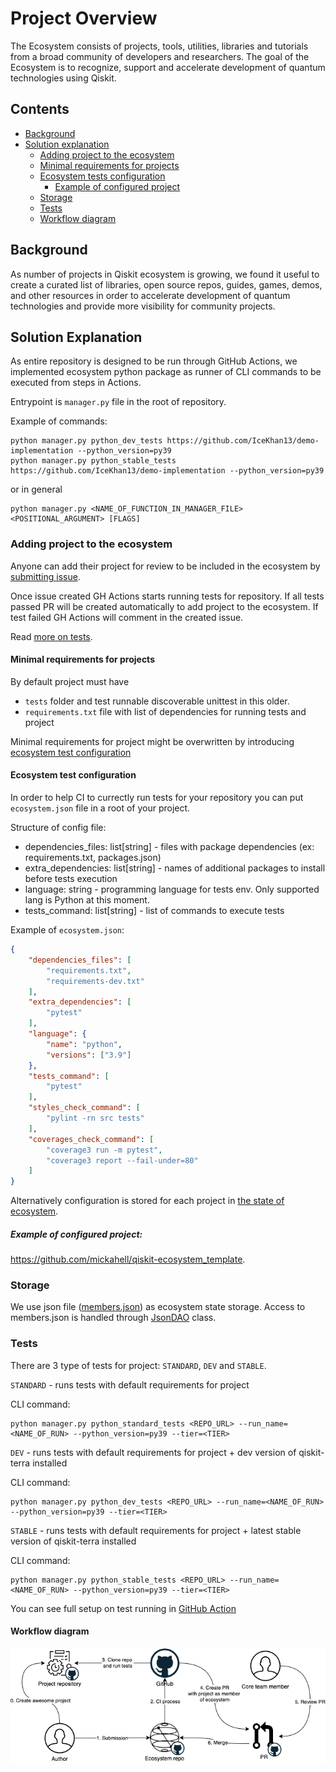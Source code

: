 # Project Overview

The Ecosystem consists of projects, tools, utilities, libraries and tutorials from a broad community of developers and researchers.
The goal of the Ecosystem is to recognize, support and accelerate development of quantum technologies using Qiskit.

## Contents

- [Background](#background)
- [Solution explanation](#solution-explanation)
  - [Adding project to the ecosystem](#adding-project-to-the-ecosystem)
  - [Minimal requirements for projects](#minimal-requirements-for-projects)
  - [Ecosystem tests configuration](#ecosystem-test-configuration)
    - [Example of configured project](#example-of-configured-project)
  - [Storage](#storage)
  - [Tests](#tests)
  - [Workflow diagram](#workflow-diagram)

## Background

As number of projects in Qiskit ecosystem is growing, we found it useful to create 
a curated list of libraries, open source repos, guides, games, demos, and other resources in order to
accelerate development of quantum technologies and provide more visibility for community projects.

## Solution Explanation

As entire repository is designed to be run through GitHub Actions,
we implemented ecosystem python package as runner of CLI commands
to be executed from steps in Actions. 

Entrypoint is ``manager.py`` file in the root of repository.

Example of commands:
```shell
python manager.py python_dev_tests https://github.com/IceKhan13/demo-implementation --python_version=py39
python manager.py python_stable_tests https://github.com/IceKhan13/demo-implementation --python_version=py39
```
or in general
```shell
python manager.py <NAME_OF_FUNCTION_IN_MANAGER_FILE> <POSITIONAL_ARGUMENT> [FLAGS]
```

### Adding project to the ecosystem

Anyone can add their project for review to be included in the ecosystem by
[submitting issue](https://github.com/qiskit-community/ecosystem/issues/new?assignees=octocat&labels=&template=submission.yml&title=%5BSubmission%5D%3A+).

Once issue created GH Actions starts running tests for repository. 
If all tests passed PR will be created automatically to add project to the ecosystem.
If test failed GH Actions will comment in the created issue.

Read [more on tests](#tests).

#### Minimal requirements for projects

By default project must have
- `tests` folder and test runnable discoverable unittest in this older.
- `requirements.txt` file with list of dependencies for running tests and project

Minimal requirements for project might be overwritten by introducing [ecosystem test configuration](#ecosystem-test-configuration)

#### Ecosystem test configuration

In order to help CI to currectly run tests for your repository you can put `ecosystem.json` file in a root of your project.

Structure of config file:
- dependencies_files: list[string] - files with package dependencies (ex: requirements.txt, packages.json)
- extra_dependencies: list[string] - names of additional packages to install before tests execution
- language: string - programming language for tests env. Only supported lang is Python at this moment.
- tests_command: list[string] - list of commands to execute tests

Example of `ecosystem.json`:

```json
{
    "dependencies_files": [
        "requirements.txt",
        "requirements-dev.txt"
    ],
    "extra_dependencies": [
        "pytest"
    ],
    "language": {
        "name": "python",
        "versions": ["3.9"]
    },
    "tests_command": [
        "pytest"
    ],
    "styles_check_command": [
        "pylint -rn src tests"
    ],
    "coverages_check_command": [
        "coverage3 run -m pytest",
        "coverage3 report --fail-under=80"
    ]
}
```
  
Alternatively configuration is stored for each project in [the state of ecosystem](#storage). 

##### Example of configured project: 
https://github.com/mickahell/qiskit-ecosystem_template.

### Storage

We use json file ([members.json](https://github.com/qiskit-community/ecosystem/blob/main/ecosystem/resources/members.json)) as ecosystem state storage. 
Access to members.json is handled through [JsonDAO](https://github.com/qiskit-community/ecosystem/blob/main/ecosystem/daos/jsondao.py) class.

### Tests

There are 3 type of tests for project: `STANDARD`, `DEV` and `STABLE`. 

`STANDARD` - runs tests with default requirements for project

CLI command:
```shell
python manager.py python_standard_tests <REPO_URL> --run_name=<NAME_OF_RUN> --python_version=py39 --tier=<TIER>
```

`DEV` - runs tests with default requirements for project + dev version of qiskit-terra installed

CLI command:
```shell
python manager.py python_dev_tests <REPO_URL> --run_name=<NAME_OF_RUN> --python_version=py39 --tier=<TIER>
```

`STABLE` - runs tests with default requirements for project + latest stable version of qiskit-terra installed

CLI command:
```shell
python manager.py python_stable_tests <REPO_URL> --run_name=<NAME_OF_RUN> --python_version=py39 --tier=<TIER>
```

You can see full setup on test running in [GitHub Action](https://github.com/qiskit-community/ecosystem/blob/main/.github/actions/run-tests/action.yml)

#### Workflow diagram

![workflow](./images/ecosystem_architecture.png)
